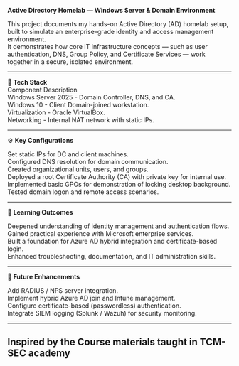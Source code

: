**Active Directory Homelab — Windows Server & Domain Environment**

This project documents my hands-on Active Directory (AD) homelab setup, built to simulate an enterprise-grade identity and access management environment.  
It demonstrates how core IT infrastructure concepts — such as user authentication, DNS, Group Policy, and Certificate Services — work together in a secure, isolated environment.  

---------------------------------------------------------------------------------------------------------------------------------------------------------------


🧰 **Tech Stack**  
Component	Description  
Windows Server 2025	- Domain Controller, DNS, and CA.  
Windows 10          - Client Domain-joined workstation.  
Virtualization      -	Oracle VirtualBox.  
Networking          -	Internal NAT network with static IPs.  

---------------------------------------------------------------------------------------------------------------------------------------------------------------

⚙️ **Key Configurations**

Set static IPs for DC and client machines.  
Configured DNS resolution for domain communication.  
Created organizational units, users, and groups.  
Deployed a root Certificate Authority (CA) with private key for internal use.  
Implemented basic GPOs for demonstration of locking desktop background.  
Tested domain logon and remote access scenarios.  

---------------------------------------------------------------------------------------------------------------------------------------------------------------

🔐 **Learning Outcomes**  

Deepened understanding of identity management and authentication flows.  
Gained practical experience with Microsoft enterprise services.  
Built a foundation for Azure AD hybrid integration and certificate-based login.  
Enhanced troubleshooting, documentation, and IT administration skills.  

---------------------------------------------------------------------------------------------------------------------------------------------------------------

📘 **Future Enhancements**  

Add RADIUS / NPS server integration.  
Implement hybrid Azure AD join and Intune management.  
Configure certificate-based (passwordless) authentication.  
Integrate SIEM logging (Splunk / Wazuh) for security monitoring.  

---------------------------------------------------------------------------------------------------------------------------------------------------------------

## **Inspired by the Course materials taught in TCM-SEC academy**
